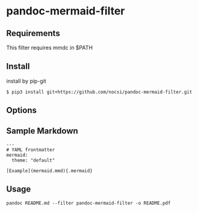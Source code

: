 # pandoc-mermaid-filter

## Requirements

This filter requires mmdc in $PATH

## Install

install by pip-git
```shell
$ pip3 install git+https://github.com/nocsi/pandoc-mermaid-filter.git
```

## Options

## Sample Markdown

```
--- 
# YAML frontmatter
mermaid:
  theme: "default"

[Example](mermaid.mmd){.mermaid}
```

## Usage

```
pandoc README.md --filter pandoc-mermaid-filter -o README.pdf
```
